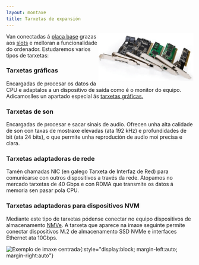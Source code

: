 ```yaml
---
layout: montaxe
title: Tarxetas de expansión
---
```

<img style="float:right" height="128px"  alt="slots"  src="/imaxes/tarxetas.png">

Van conectadas á [placa base]({{site.url}}/placa/00placa) grazas aos [slots]({{site.url}}/placa/13slots) e melloran a funcionalidade do ordenador. Estudaremos varios tipos de tarxetas:


### Tarxetas gráficas 
 Encargadas de procesar os datos da CPU e adaptalos a un dispositivo de saída como é o monitor do equipo. Adicamoslles un apartado especial ás [tarxetas gráficas.]({{site.url}}/montaxe/14tarxgrafica)

### Tarxetas de son
  Encargadas de procesar e sacar sinais de audio. Ofrecen unha alta calidade de son con taxas de mostraxe elevadas (ata 192 kHz) e profundidades de bit (ata 24 bits), o que permite unha reprodución de audio moi precisa e clara.


###  Tarxetas adaptadoras de rede 
 
  Tamén chamadas NIC (en galego Tarxeta de Interfaz de Red) para comunicarse con outros dispositivos a través da rede. Atopamos no mercado tarxetas de 40 Gbps e con RDMA que transmite os datos á memoria sen pasar pola CPU.

### Tarxetas adaptadoras para dispositivos NVM 
 
 Mediante este tipo de tarxetas pódense conectar no equipo dispositivos de almacenamento [NMVe]({{site.url}}/montaxe/10almacenamento). A tarxeta que aparece na imaxe seguinte permite conectar dispositivos M.2 de almacenamento SSD NVMe e interfaces Ethernet ata 10Gbps.

![Exemplo de imaxe centrada]({{site.baseurl}}/imaxes/tarxetaRedNMVE.png){:style="display:block; margin-left:auto; margin-right:auto"}

